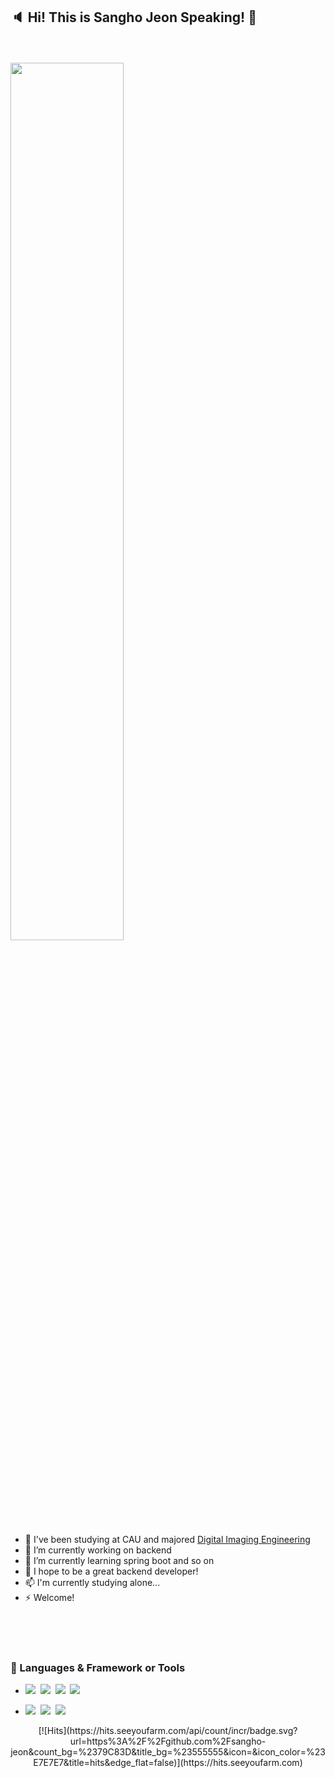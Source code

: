 ## :speaker: Hi! This is Sangho Jeon Speaking! 👋




<br/>
<br/>
<img width="60%" src="https://media.giphy.com/media/13HgwGsXF0aiGY/giphy.gif"/>
 
<br/>


- 🏫 I've been studying at CAU and majored [Digital Imaging Engineering](https://ie.cau.ac.kr/20141101/sub01/sub05.php)
- 🔭 I’m currently working on backend
- 🌱 I’m currently learning spring boot and so on
- 🤔 I hope to be a great backend developer! 
- 📫 I'm currently studying alone...
- ⚡ Welcome!

<br/>
<br/>
<br/>

### 🔗 Languages & Framework or Tools
- <img src="https://img.shields.io/badge/Java-007396?style=flate&logo=Java&logoColor=white"/></a>&nbsp;
<img src="https://img.shields.io/badge/Python-3766AB?style=flat&logo=Python&logoColor=white"/></a>&nbsp;
<img src="https://img.shields.io/badge/C-A8B9CC?style=flat&logo=C&logoColor=white"/></a>&nbsp;
<img src="https://img.shields.io/badge/C%20sharp-239120?style=flat&logo=c-sharp&logoColor=white"/></a>


- <img src="https://img.shields.io/badge/Mysql-E6B91E?style=flat&logo=MySql&logoColor=white"/></a>&nbsp;
<img src="https://img.shields.io/badge/SpringBoot-6DB33F?style=flat&logo=Spring&logoColor=white"/></a>&nbsp;
<img src="https://img.shields.io/badge/Unity-000000?style=flat&logo=Unity&logoColor=white"/></a>

<div align=center>
[![Hits](https://hits.seeyoufarm.com/api/count/incr/badge.svg?url=https%3A%2F%2Fgithub.com%2Fsangho-jeon&count_bg=%2379C83D&title_bg=%23555555&icon=&icon_color=%23E7E7E7&title=hits&edge_flat=false)](https://hits.seeyoufarm.com)
</div>




